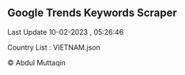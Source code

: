 

## Google Trends Keywords Scraper 
 
Last Update 10-02-2023 , 05:26:46

Country List :
VIETNAM.json



© Abdul Muttaqin 
